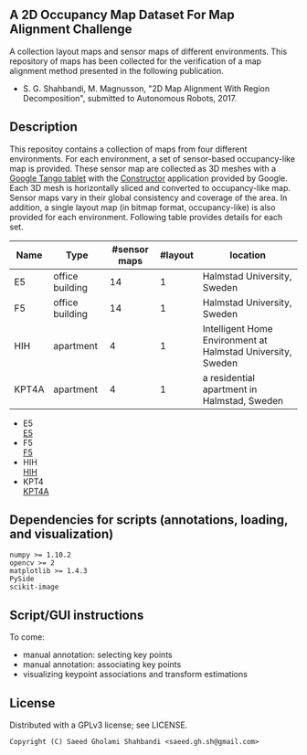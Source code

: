 A 2D Occupancy Map Dataset For Map Alignment Challenge
------------------------------------------------------
A collection layout maps and sensor maps of different environments.
This repository of maps has been collected for the verification of a map alignment method presented in the following publication.
- S. G. Shahbandi, M. Magnusson, "2D Map Alignment With Region Decomposition", submitted to Autonomous Robots, 2017.

Description
-----------
This repositoy contains a collection of maps from four different environments.
For each environment, a set of sensor-based occupancy-like map is provided.
These sensor map are collected as 3D meshes with a [Google Tango tablet](https://developers.google.com/tango/hardware/tablet) with the [Constructor](https://play.google.com/store/apps/details?id=com.projecttango.constructor&hl=en) application provided by Google.
Each 3D mesh is horizontally sliced and converted to occupancy-like map.
Sensor maps vary in their global consistency and coverage of the area.
In addition, a single layout map (in bitmap format, occupancy-like) is also provided for each environment.
Following table provides details for each set.  

Name | Type | #sensor maps | #layout | location
---- | ---- | ------------ | ------- | --------
E5 | office building | 14 | 1 | Halmstad University, Sweden
F5 | office building | 14 | 1 | Halmstad University, Sweden
HIH | apartment | 4| 1 | Intelligent Home Environment at Halmstad University, Sweden
KPT4A | apartment | 4 | 1 | a residential apartment in Halmstad, Sweden

* E5  
  [E5](https://github.com/saeedghsh/Halmstad-Robot-Maps/blob/master/docs/E5.png)
* F5  
  [F5](https://github.com/saeedghsh/Halmstad-Robot-Maps/blob/master/docs/F5.png)
* HIH  
  [HIH](https://github.com/saeedghsh/Halmstad-Robot-Maps/blob/master/docs/HIH.png)
* KPT4  
  [KPT4A](https://github.com/saeedghsh/Halmstad-Robot-Maps/blob/master/docs/KPT4A.png)



Dependencies for scripts (annotations, loading, and visualization)
------------------------------------------------------------------
```
numpy >= 1.10.2
opencv >= 2
matplotlib >= 1.4.3
PySide
scikit-image 
```

Script/GUI instructions
-----------------------
To come:
- manual annotation: selecting key points
- manual annotation: associating key points
- visualizing keypoint associations and transform estimations

License
-------
Distributed with a GPLv3 license; see LICENSE.
```
Copyright (C) Saeed Gholami Shahbandi <saeed.gh.sh@gmail.com>
```


<!-- Ground Truth -->
<!-- ------------ -->
<!-- The ground truth is provided in the form of a 3x3 matrix representing an affine transformation, stored in a NumPy binary file format ```.npy```. -->
<!-- Provided for all pairs of maps from the same environment, sensor to sensor and sensor to layout. -->
<!-- Important note: these ground truth are constructed from manual annotation and are estimated after the maps were generated. -->
<!-- In cases where maps are globaly inconsistence (e.g, bent or broken), these transformation do not result in a perfect local alignment. -->

<!-- To load transformations: -->
<!-- ```python -->
<!-- M = numpy.load('E5_01_E5_layout.npy') -->
<!-- print (M) -->
<!-- ``` -->

<!-- And here is how to construct transformation objects from those matrices in different libraries: -->
<!-- ```python -->
<!-- import numpy as np -->
<!-- import skimage.transform -->
<!-- import matplotlib.transform -->
<!-- import cv2 -->
<!-- M = numpy.load('E5_01_E5_layout.npy') -->
<!-- ``` -->

<!-- Note on the key points coordinate, the origin of the image is lower-left. -->
<!-- I.e. Images are fliped upside-down after loading with opencv. -->

<!-- Visualize -->
<!-- --------- -->
<!-- ```shell -->
<!-- python scrt.py --map_pair E5_5 % plots sensor map E5_5 versus the layout map of the E5 -->
<!-- ``` -->
<!-- <\!-- * HH_E5: office building (E5) at Halmstad University, Sweden -\-> -->
<!-- <\!-- * HH_F5: office building (F5) at Halmstad University, Sweden -\-> -->
<!-- <\!-- * HH_HIH: Intelligent Home Environment at Halmstad University, Sweden -\-> -->
<!-- <\!-- * KPT4A: a residential apartment in Halmstad, Sweden -\-> -->

<!-- NOTE -->
<!-- ---- -->
<!-- - In SVG format, the origin of the coordinate frame is at the top-left corner. -->
<!--   In order to create a bitmap from the SVG, it must be flipped upside-down. -->
<!--   In order to parse the SVG to extract geometric traits, it must be left as it appears, seemingly upside-down. -->

<!-- TODO -->
<!-- ---- -->
<!-- * [ ] manual annotation
<!-- * [ ] Who should be credited for layout maps? -->
<!-- * [ ] Link to layouts images in this readme file -->
<!-- * [ ] other modalities, e.g. drone, range scanner, omni cam. -->
<!-- * [x] A visualization script, src+dst+aligned... with: -->
<!-- * [x] Fix name inconsistencies -->
<!-- * [x] Include the mesh files from tango in the repository. -->
